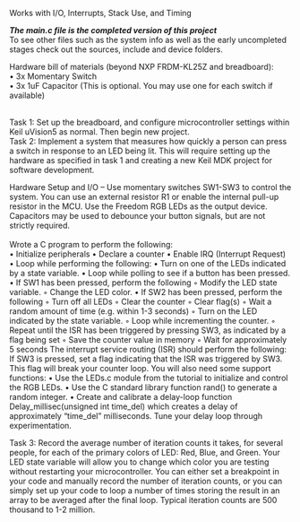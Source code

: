 Works with I/O, Interrupts, Stack Use, and Timing <br/>

***The main.c file is the completed version of this project*** <br/>
To see other files such as the system info as well as the early uncompleted stages check out the sources, include and device folders.<br/>

Hardware bill of materials (beyond NXP FRDM-KL25Z and breadboard): <br/>
• 3x Momentary Switch <br/>
• 3x 1uF Capacitor (This is optional. You may use one for each switch if available) <br/> <br/>

Task 1: Set up the breadboard, and configure microcontroller settings within Keil uVision5 as normal. Then begin new project. <br/>
Task 2: Implement a system that measures how quickly a person can press a switch in response
to an LED being lit. This will require setting up the hardware as specified in task 1
and creating a new Keil MDK project for software development. <br/>

Hardware Setup and I/O – Use momentary switches SW1-SW3 to control the system. You can
use an external resistor R1 or enable the internal pull-up resistor in the MCU. Use the Freedom
RGB LEDs as the output device. Capacitors may be used to debounce your button signals, but
are not strictly required. <br/> <br/>
Wrote a C program to perform the following: <br/>
• Initialize peripherals
• Declare a counter
• Enable IRQ (Interrupt Request)
• Loop while performing the following:
• Turn on one of the LEDs indicated by a state variable.
• Loop while polling to see if a button has been pressed.
• If SW1 has been pressed, perform the following
◦ Modify the LED state variable.
◦ Change the LED color.
• If SW2 has been pressed, perform the following
◦ Turn off all LEDs
◦ Clear the counter
◦ Clear flag(s)
◦ Wait a random amount of time (e.g. within 1-3 seconds)
◦ Turn on the LED indicated by the state variable.
◦ Loop while incrementing the counter.
◦ Repeat until the ISR has been triggered by pressing SW3, as indicated by a
flag being set
◦ Save the counter value in memory
◦ Wait for approximately 5 seconds
The interrupt service routing (ISR) should perform the following:
If SW3 is pressed, set a flag indicating that the ISR was triggered by SW3.
This flag will break your counter loop.
You will also need some support functions:
• Use the LEDs.c module from the tutorial to initialize and control the RGB LEDs.
• Use the C standard library function rand() to generate a random integer.
• Create and calibrate a delay-loop function Delay_millisec(unsigned int time_del)
which creates a delay of approximately “time_del” milliseconds. Tune your
delay loop through experimentation.

Task 3: Record the average number of iteration counts it takes, for several people, for each of the
primary colors of LED: Red, Blue, and Green. Your LED state variable will allow you to change
which color you are testing without restarting your microcontroller. You can either set a
breakpoint in your code and manually record the number of iteration counts, or you can simply
set up your code to loop a number of times storing the result in an array to be averaged after the
final loop.
Typical iteration counts are 500 thousand to 1-2 million.

